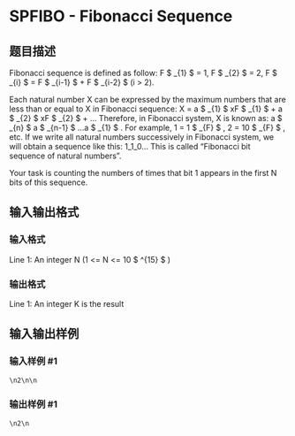 # SPFIBO - Fibonacci Sequence

## 题目描述

Fibonacci sequence is defined as follow: F $ _{1} $ = 1, F $ _{2} $ = 2, F $ _{i} $ = F $ _{i-1} $ + F $ _{i-2} $ (i > 2).

Each natural number X can be expressed by the maximum numbers that are less than or equal to X in Fibonacci sequence: X = a $ _{1} $ xF $ _{1} $ + a $ _{2} $ xF $ _{2} $ + … Therefore, in Fibonacci system, X is known as: a $ _{n} $ a $ _{n-1} $ …a $ _{1} $ . For example, 1 = 1 $ _{F} $ , 2 = 10 $ _{F} $ , etc. If we write all natural numbers successively in Fibonacci system, we will obtain a sequence like this: 1\_1\_0… This is called “Fibonacci bit sequence of natural numbers”.

Your task is counting the numbers of times that bit 1 appears in the first N bits of this sequence.

## 输入输出格式

### 输入格式

Line 1: An integer N (1 <= N <= 10 $ ^{15} $ )

### 输出格式

Line 1: An integer K is the result

## 输入输出样例

### 输入样例 #1

```cpp
\n2\n\n
```


### 输出样例 #1

```cpp
\n2\n
```


